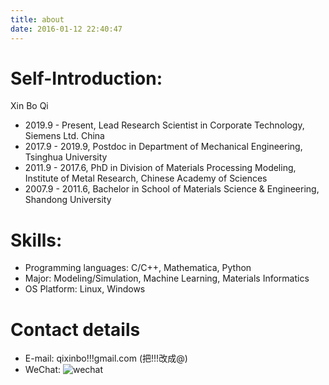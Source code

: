 ```yaml
---
title: about
date: 2016-01-12 22:40:47
---
```


# Self-Introduction:

Xin Bo Qi
- 2019.9 - Present, Lead Research Scientist in Corporate Technology, Siemens Ltd. China
- 2017.9 - 2019.9, Postdoc in Department of Mechanical Engineering, Tsinghua University
- 2011.9 - 2017.6, PhD in Division of Materials Processing Modeling, Institute of Metal Research, Chinese Academy of Sciences
- 2007.9 - 2011.6, Bachelor in School of Materials Science & Engineering, Shandong University

# Skills:
- Programming languages: C/C++, Mathematica, Python
- Major: Modeling/Simulation, Machine Learning, Materials Informatics
- OS Platform: Linux, Windows

# Contact details

- E-mail: qixinbo!!!gmail.com (把!!!改成@)
- WeChat:
![wechat](https://user-images.githubusercontent.com/6218739/107872337-a1bc4080-6ee4-11eb-9481-49cb21891f16.png)
